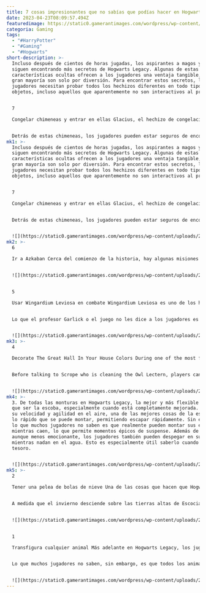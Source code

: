 ```yaml
---
title: 7 cosas impresionantes que no sabías que podías hacer en Hogwarts Legacy.
date: 2023-04-23T08:09:57.494Z
featuredimage: https://static0.gamerantimages.com/wordpress/wp-content/uploads/2023/04/awesome-things-you-didn-t-know-you-could-do-in-hogwarts-legacy.jpg?q=50&fit=contain&w=1140&h=&dpr=1.5
categoria: Gaming
tags:
  - "#HarryPotter"
  - "#Gaming"
  - "#Hogwarts"
short-description: >-
  Incluso después de cientos de horas jugadas, los aspirantes a magos y brujas
  siguen encontrando más secretos de Hogwarts Legacy. Algunas de estas
  características ocultas ofrecen a los jugadores una ventaja tangible, pero la
  gran mayoría son solo por diversión. Para encontrar estos secretos, los
  jugadores necesitan probar todos los hechizos diferentes en todo tipo de
  objetos, incluso aquellos que aparentemente no son interactivos al principio.


  7

  Congelar chimeneas y entrar en ellas Glacius, el hechizo de congelación, es uno de los hechizos más subestimados de todo Hogwarts Legacy y la mayoría de los jugadores no conocen uno de sus usos secretos. Hay varios grandes chimeneas en el juego, y los jugadores pueden usar Glacius para congelar el fuego y trepar a través de él.


  Detrás de estas chimeneas, los jugadores pueden estar seguros de encontrar botín, pero a veces también encontrarán fascinantes habitaciones secretas como la que se encuentra detrás del dormitorio del profesor Sharp en la Torre de la Facultad. Encontrar lugares secretos dentro de Hogwarts es una de las mejores cosas del juego, y los jugadores no pueden evitar imaginar a futuros alborotadores, como los Merodeadores y los gemelos Weasley, tropezando también con estas habitaciones.
mk1: >-
  Incluso después de cientos de horas jugadas, los aspirantes a magos y brujas
  siguen encontrando más secretos de Hogwarts Legacy. Algunas de estas
  características ocultas ofrecen a los jugadores una ventaja tangible, pero la
  gran mayoría son solo por diversión. Para encontrar estos secretos, los
  jugadores necesitan probar todos los hechizos diferentes en todo tipo de
  objetos, incluso aquellos que aparentemente no son interactivos al principio.


  7

  Congelar chimeneas y entrar en ellas Glacius, el hechizo de congelación, es uno de los hechizos más subestimados de todo Hogwarts Legacy y la mayoría de los jugadores no conocen uno de sus usos secretos. Hay varios grandes chimeneas en el juego, y los jugadores pueden usar Glacius para congelar el fuego y trepar a través de él.


  Detrás de estas chimeneas, los jugadores pueden estar seguros de encontrar botín, pero a veces también encontrarán fascinantes habitaciones secretas como la que se encuentra detrás del dormitorio del profesor Sharp en la Torre de la Facultad. Encontrar lugares secretos dentro de Hogwarts es una de las mejores cosas del juego, y los jugadores no pueden evitar imaginar a futuros alborotadores, como los Merodeadores y los gemelos Weasley, tropezando también con estas habitaciones.


  ![](https://static0.gamerantimages.com/wordpress/wp-content/uploads/2023/04/hogwarts-legacy-fireplace.jpg?q=50&fit=crop&w=1500&dpr=1.5)
mk2: >-
  6

  Ir a Azkaban Cerca del comienzo de la historia, hay algunas misiones exclusivas de la casa en Hogwarts Legacy, que aunque diferentes, todos llevan a los jugadores al fantasma de Richard Jackdaw. Por esta razón, es probable que los jugadores que no fueron clasificados en Hufflepuff no sepan que pueden visitar Azkaban en Hogwarts Legacy. La misión exclusiva de Hufflepuff, "Prisoner of Love", es de lejos la mejor y es en sí misma un incentivo para probar una partida en Hufflepuff. En esta misión, los jugadores visitarán la infame prisión de magia para tratar de conocer el paradero de Jackdaw de uno de los desafortunados reclusos.


  ![](https://static0.gamerantimages.com/wordpress/wp-content/uploads/2023/02/hogwarts-legacy-3-2.jpg?q=50&fit=crop&w=1500&dpr=1.5)


  5

  Usar Wingardium Leviosa en combate Wingardium Leviosa es uno de los hechizos más icónicos del universo de Harry Potter y los jugadores pueden aprender el hechizo del profesor Garlick. Los jugadores pronto aprenderán que el hechizo de levitación es particularmente útil en numerosos rompecabezas y exploración en general.


  Lo que el profesor Garlick o el juego no les dice a los jugadores es que Wingardium Leviosa también se puede usar con efectos mortales en combate. Aunque no es fácil al principio, los jugadores pueden levitar objetos interactivos como rocas y luego balancearlos enemigos. A diferencia del lanzamiento de magia antigua, que lanza un objeto una vez antes de hacerlo obsoleto, esto se puede hacer tantas veces como el jugador quiera.


  ![](https://static0.gamerantimages.com/wordpress/wp-content/uploads/2023/04/hogwarts-legacy-wingardium-leviosa-in-combat.jpg?q=50&fit=crop&w=1500&dpr=1.5)
mk3: >-
  4

  Decorate The Great Hall In Your House Colors During one of the most fun quests in Hogwarts Legacy, "The Polyjuice Plot," where players go undercover as Headmaster Black using Polyjuice Potion, there is a unique interaction that most players will have missed.


  Before talking to Scrope who is cleaning the Owl Lectern, players can actually click on the lectern to give the students of Hogwarts a quick speech and declare that a change of decoration is in order. The Great Hall will then be decorated with the banners of whichever House the player belongs to.


  ![](https://static0.gamerantimages.com/wordpress/wp-content/uploads/2023/04/hogwarts-legacy-the-great-hall-with-ravenclaw-banners.jpg?q=50&fit=crop&w=1500&dpr=1.5)
mk4: >-
  3﻿. De todas las monturas en Hogwarts Legacy, la mejor y más flexible tiene
  que ser la escoba, especialmente cuando está completamente mejorada. Además de
  su velocidad y agilidad en el aire, una de las mejores cosas de la escoba es
  lo rápido que se puede montar, permitiendo escapar rápidamente. Sin embargo,
  lo que muchos jugadores no saben es que realmente pueden montar sus escobas
  mientras caen, lo que permite momentos épicos de suspense. Además de esto,
  aunque menos emocionante, los jugadores también pueden despegar en sus escobas
  mientras nadan en el agua. Esto es especialmente útil saberlo cuando se busca
  tesoro.


  ![](https://static0.gamerantimages.com/wordpress/wp-content/uploads/2023/02/hogwarts-legacy-flying-class.jpg?q=50&fit=crop&w=1500&dpr=1.5)
mk5: >-
  2

  Tener una pelea de bolas de nieve Una de las cosas que hacen que Hogwarts Legacy sea tan hermoso es cómo cambian las estaciones a lo largo de la historia. Cada temporada tiene su encanto, pero hay algo verdaderamente mágico en Hogwarts y Hogsmeade en Navidad.


  A medida que el invierno desciende sobre las tierras altas de Escocia, los jugadores también encontrarán de vez en cuando un muñeco de nieve. Lo que la mayoría de los jugadores no saben es que atacar a estos muñecos de nieve hará que lancen una bola de nieve de vuelta. Aún más secreto es el hecho de que los jugadores pueden lanzar los dos hechizos de fuego Incendio y Confringo para derretir estos muñecos de nieve, y luego Glacius para reformarlos.


  ![](https://static0.gamerantimages.com/wordpress/wp-content/uploads/2023/04/hogwarts-legacy-hogsmeade-at-christmas.jpg?q=50&fit=crop&w=1500&dpr=1.5)


  1

  Transfigura cualquier animal Más adelante en Hogwarts Legacy, los jugadores aprenderán el hechizo de Transfiguración del profesor Weasley y pronto se darán cuenta de lo fuerte que puede ser en combate, especialmente en conjunto con su mejora de Talento de Hechizo.


  Lo que muchos jugadores no saben, sin embargo, es que todos los animales y criaturas mágicas más lindas en Hogwarts Legacy se pueden transfigurar en objetos únicos y divertidos. Por ejemplo, las ovejas se pueden convertir en bolas de lana hilada y las vacas de las tierras altas en grandes carros de madera adornados con cuernos.


  ![](https://static0.gamerantimages.com/wordpress/wp-content/uploads/2023/04/hogwarts-legacy-transfigure-cow-into-cart.jpg?q=50&fit=crop&w=1500&dpr=1.5)
---
```

